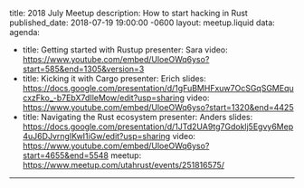 title: 2018 July Meetup
description: How to start hacking in Rust
published_date: 2018-07-19 19:00:00 -0600
layout: meetup.liquid
data:
  agenda:
  - title: Getting started with Rustup
    presenter: Sara
    video: https://www.youtube.com/embed/UloeOWq6yso?start=585&end=1305&version=3
  - title: Kicking it with Cargo
    presenter: Erich
    slides: https://docs.google.com/presentation/d/1gFuBMHFxuw7OcSGqSGMEqucxzFko_-b7EbX7dIleMow/edit?usp=sharing
    video: https://www.youtube.com/embed/UloeOWq6yso?start=1320&end=4425
  - title: Navigating the Rust ecosystem
    presenter: Anders
    slides: https://docs.google.com/presentation/d/1JTd2UA9tg7Gdoklj5Egvy6Mep4uJ6DJvrngIKwI1iGw/edit?usp=sharing
    video: https://www.youtube.com/embed/UloeOWq6yso?start=4655&end=5548
  meetup: https://www.meetup.com/utahrust/events/251816575/
---
